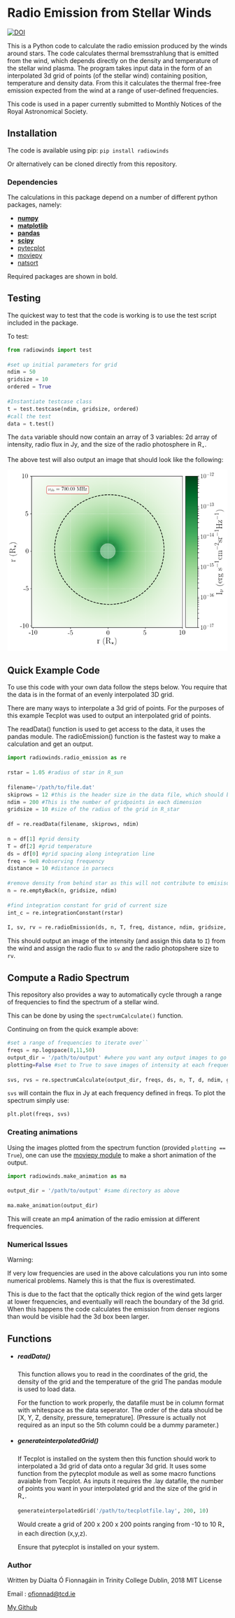 # Radio Emission from Stellar Winds

[![DOI](https://zenodo.org/badge/DOI/10.5281/zenodo.1476587.svg)](https://doi.org/10.5281/zenodo.1476587)

This is a Python code to calculate the radio emission produced by the winds around stars. 
The code calculates thermal bremsstrahlung that is emitted from the wind, which depends directly on the density and temperature of the stellar wind plasma. 
The program takes input data in the form of an interpolated 3d grid of points (of the stellar wind) containing position, temperature and density data. 
From this it calculates the thermal free-free emission expected from the wind at a range of user-defined frequencies. 

This code is used in a paper currently submitted to Monthly Notices of the Royal Astronomical Society. 


## Installation
The code is available using pip:
`pip install radiowinds`

Or alternatively can be cloned directly from this repository.

### Dependencies
The calculations in this package depend on a number of different python packages, namely:
* **[numpy](http://www.numpy.org/)** 
* **[matplotlib](https://matplotlib.org/)** 
* **[pandas](https://pandas.pydata.org/)** 
* **[scipy](https://www.scipy.org/)** 
* [pytecplot](https://www.tecplot.com/docs/pytecplot/) 
* [moviepy](https://zulko.github.io/moviepy/install.html)
* [natsort](https://pypi.org/project/natsort/)

Required packages are shown in bold.

## Testing
The quickest way to test that the code is working is to use the test script included in the package.

To test:
```python
from radiowinds import test

#set up initial parameters for grid
ndim = 50
gridsize = 10
ordered = True

#Instantiate testcase class
t = test.testcase(ndim, gridsize, ordered)
#call the test
data = t.test()

```
The `data` variable should now contain an array of 3 variables: 2d array of intensity, radio flux in Jy, and the size of the radio photosphere in R<sub>&#8902;</sub>.

The above test will also output an image that should look like the following:

![Alt text](https://github.com/Dualta93/radiowinds/raw/master/radiowinds/test_ordered.png "Thermal Bremstrahlung from a stellar wind")

## Quick Example Code
To use this code with your own data follow the steps below.
You require that the data is in the format of an evenly interpolated 3D grid.

There are many ways to interpolate a 3d grid of points.
For the purposes of this example Tecplot was used to output an interpolated grid of points. 

The readData() function is used to get access to the data, it uses the pandas module. The radioEmission() function is the fastest way to make a calculation and get an output.
```python
import radiowinds.radio_emission as re

rstar = 1.05 #radius of star in R_sun

filename='/path/to/file.dat'
skiprows = 12 #this is the header size in the data file, which should be changed for users needs
ndim = 200 #This is the number of gridpoints in each dimension
gridsize = 10 #size of the radius of the grid in R_star

df = re.readData(filename, skiprows, ndim)

n = df[1] #grid density
T = df[2] #grid temperature
ds = df[0] #grid spacing along integration line
freq = 9e8 #observing frequency
distance = 10 #distance in parsecs

#remove density from behind star as this will not contribute to emisison
n = re.emptyBack(n, gridsize, ndim)

#find integration constant for grid of current size
int_c = re.integrationConstant(rstar)

I, sv, rv = re.radioEmission(ds, n, T, freq, distance, ndim, gridsize, int_c)
```
This should output an image of the intensity (and assign this data to `I`) from the wind and assign the radio flux to `sv` and the radio photopshere size to `rv`.

## Compute a Radio Spectrum
This repository also provides a way to automatically cycle through a range of frequencies to find the spectrum of a stellar wind.

This can be done by using the `spectrumCalculate()` function.

Continuing on from the quick example above:

```python
#set a range of frequencies to iterate over``
freqs = np.logspace(8,11,50)
output_dir = '/path/to/output' #where you want any output images to go
plotting=False #set to True to save images of intensity at each frequency to output_dir

svs, rvs = re.spectrumCalculate(output_dir, freqs, ds, n, T, d, ndim, gridsize, int_c, plotting=plotting)

```
`svs` will contain the flux in Jy at each frequency defined in freqs. To plot the spectrum simply use:
```python
plt.plot(freqs, svs)
```

### Creating animations
Using the images plotted from the spectrum function (provided `plotting == True`), one can use the [moviepy module](https://zulko.github.io/moviepy/) to make a short animation of the output.

```python
import radiowinds.make_animation as ma 

output_dir = '/path/to/output' #same directory as above

ma.make_animation(output_dir)
```
This will create an mp4 animation of the radio emission at different frequencies.

### Numerical Issues
Warning: 

If very low frequencies are used in the above calculations you run into some numerical problems.
Namely this is that the flux is overestimated. 

This is due to the fact that the optically thick region of the wind gets larger at lower frequencies,
and eventually will reach the boundary of the 3d grid. When this happens the code calculates the emission from denser
regions than would be visible had the 3d box been larger. 


## Functions
* ##### readData()
    This function allows you to read in the coordinates of the grid, the density of the grid and the temperature of the grid
    The pandas module is used to load data. 
    
    For the function to work properly, the datafile must be in column format with whitespace as the data seperator.
    The order of the data should be [X, Y, Z, density, pressure, temeprature]. (Pressure is actually not required as an input so the 5th column could be a dummy parameter.)
    
* ##### generateinterpolatedGrid()
    If Tecplot is installed on the system then this function should work to interpolated a 3d grid of data onto a regular 3d grid.
    It uses some function from the pytecplot module as well as some macro functions avaiable from Tecplot.
    As inputs it requires the .lay datafile, the number of points you want in your interpolated grid and the size of the grid in R<sub>&#8902;</sub>.
    ```python
    generateinterpolatedGrid('/path/to/tecplotfile.lay', 200, 10)
    ```
    Would create a grid of 200 x 200 x 200 points ranging from -10 to 10 R<sub>&#8902;</sub> in each direction (x,y,z).
    
    Ensure that pytecplot is installed on your system.

### Author
Written by D&uacute;alta &Oacute; Fionnag&aacute;in in Trinity College Dublin, 2018
MIT License

Email : ofionnad@tcd.ie

[My Github](https://github.com/Dualta93)
